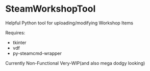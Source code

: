 # SteamWorkshopTool
 Helpful Python tool for uploading/modifying Workshop Items
 
 Requires:
  - tkinter
  - vdf
  - py-steamcmd-wrapper
  
  
 Currently Non-Functional Very-WIP(and also mega dodgy looking)
